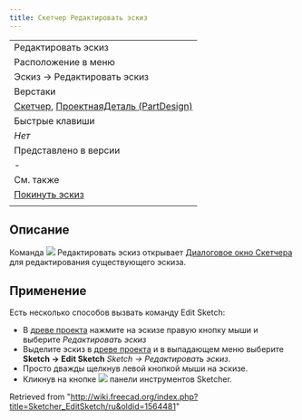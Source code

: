 ```yaml
---
title: Скетчер Редактировать эскиз
---
```

|  |
| --- |
| Редактировать эскиз |
| Расположение в меню |
| Эскиз → Редактировать эскиз |
| Верстаки |
| [Скетчер](/Sketcher_Workbench/ru "Sketcher Workbench/ru"), [ПроектнаяДеталь (PartDesign)](/PartDesign_Workbench/ru "PartDesign Workbench/ru") |
| Быстрые клавиши |
| *Нет* |
| Представлено в версии |
| - |
| См. также |
| [Покинуть эскиз](/Sketcher_LeaveSketch/ru "Sketcher LeaveSketch/ru") |
|  |

## Описание

Команда ![](/images/Sketcher_EditSketch.svg) Редактировать эскиз открывает [Диалоговое окно Скетчера](/Sketcher_Dialog/ru "Sketcher Dialog/ru") для редактирования существующего эскиза.

## Применение

Есть несколько способов вызвать команду Edit Sketch:

* В [древе проекта](/Tree_view/ru "Tree view/ru") нажмите на эскизе правую кнопку мыши и выберите *Редактировать эскиз*
* Выделите эскиз в [древе проекта](/Tree_view/ru "Tree view/ru") и в выпадающем меню выберите **Sketch → Edit Sketch** *Sketch → Редактировать эскиз*.
* Просто дважды щелкнув левой кнопкой мыши на эскизе.
* Кликнув на кнопке ![](/images/Sketcher_EditSketch.svg) панели инструментов Sketcher.

Retrieved from "<http://wiki.freecad.org/index.php?title=Sketcher_EditSketch/ru&oldid=1564481>"